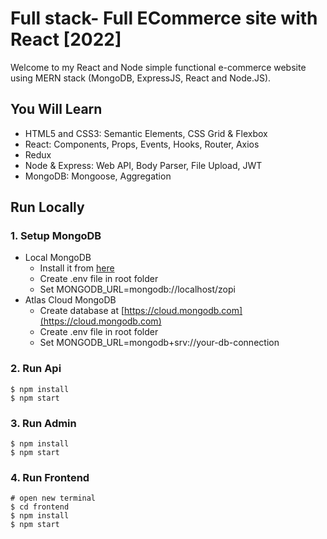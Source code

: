 
# Full stack- Full ECommerce site with React [2022]
Welcome to my React and Node simple functional e-commerce website using MERN stack (MongoDB, ExpressJS, React and Node.JS).


## You Will Learn

- HTML5 and CSS3: Semantic Elements, CSS Grid & Flexbox
- React: Components, Props, Events, Hooks, Router, Axios
- Redux
- Node & Express: Web API, Body Parser, File Upload, JWT
- MongoDB: Mongoose, Aggregation

## Run Locally

### 1. Setup MongoDB

- Local MongoDB
  - Install it from [here](https://www.mongodb.com/try/download/community)
  - Create .env file in root folder
  - Set MONGODB_URL=mongodb://localhost/zopi  
- Atlas Cloud MongoDB
  - Create database at [https://cloud.mongodb.com](https://cloud.mongodb.com)
  - Create .env file in root folder
  - Set MONGODB_URL=mongodb+srv://your-db-connection

### 2. Run Api

```
$ npm install
$ npm start
```

### 3. Run Admin

```
$ npm install
$ npm start
```

### 4. Run Frontend

```
# open new terminal
$ cd frontend
$ npm install
$ npm start
```


